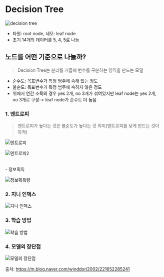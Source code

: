 # Decision Tree

![decision tree](https://user-images.githubusercontent.com/63768509/229148789-4ff7f53f-107a-4837-b6da-329bfed51eb3.jpg)

- 타원: root node, 네모: leaf node
- 초기 14개의 데이터를  5, 4, 5로 나눔

## 노드를 어떤 기준으로 나눌까?
> Decision Tree는 분리를 거듭해 변수를 구분하는 영역을 만드는 모델

- 순수도: 목표변수가 특정 범주에 속해 있는 정도
- 불순도: 목표변수가 특정 범주에 속하지 않은 정도
- 위에서 연간 소득의 경우 yes 2개, no 3개가 섞여있지만 leaf node는 yes 2개, no 3개로 구성-> leaf node가 순수도 더 높음

### 1. 엔트로피
> 엔트로피가 높다는 것은 불순도가 높다는 것 의미(엔트로피를 낮게 만드는 것이 목적)


![엔트로피](https://user-images.githubusercontent.com/63768509/229152612-4db993ab-5890-4c8d-9f7e-a53d02227d83.jpg)


![엔트로피2](https://user-images.githubusercontent.com/63768509/229152939-3a2b572d-d2e4-497a-937c-666545777f33.jpg)

<br>
- 정보획득


![정보획득량](https://user-images.githubusercontent.com/63768509/229155037-1d9adcb1-8c19-4ea5-a703-7d4ecd30b7d0.jpg)


### 2. 지니 인덱스

![지니 인덱스](https://user-images.githubusercontent.com/63768509/229156167-9fc5a66f-df00-49a5-9bce-176388898772.jpg)


### 3. 학습 방법

![학습 방법](https://user-images.githubusercontent.com/63768509/229156010-04f9c26a-ea9c-485e-ab6c-47f089d08133.jpg)


### 4. 모델의 장단점
![모델의 장단점](https://user-images.githubusercontent.com/63768509/229156017-5660f9a9-57df-4da2-a7dc-e7dd7a94ba02.jpg)














출처: https://m.blog.naver.com/winddori2002/221652285241
